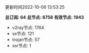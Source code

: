 更新时间2022-10-06 13:53:25

**总订阅: 64**
**总节点: 8758**
**有效节点: 1943**
- v2ray节点: 1764
- ss节点: 121
- trojan节点: 57
- ssr节点: 1
